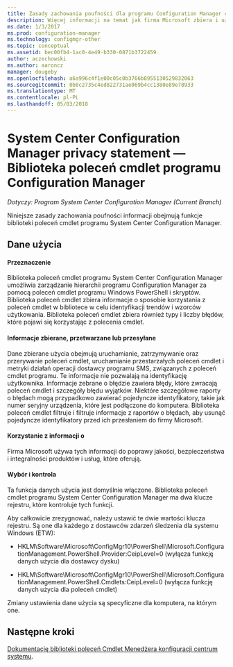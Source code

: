 ```yaml
---
title: Zasady zachowania poufności dla programu Configuration Manager cmdletlLibrary
description: Więcej informacji na temat jak firma Microsoft zbiera i używa danych związanych z biblioteki poleceń cmdlet programu System Center Configuration Manager.
ms.date: 1/3/2017
ms.prod: configuration-manager
ms.technology: configmgr-other
ms.topic: conceptual
ms.assetid: bec00fb4-1ac0-4e49-b330-0871b3722459
author: aczechowski
ms.author: aaroncz
manager: dougeby
ms.openlocfilehash: a6a996c4f1e00c05c0b3766b8955130529832063
ms.sourcegitcommit: 0b0c2735c4ed822731ae069b4cc1380e89e78933
ms.translationtype: MT
ms.contentlocale: pl-PL
ms.lasthandoff: 05/03/2018
---
```

# <a name="system-center-configuration-manager-privacy-statement---configuration-manager-cmdlet-library"></a>System Center Configuration Manager privacy statement — Biblioteka poleceń cmdlet programu Configuration Manager

*Dotyczy: Program System Center Configuration Manager (Current Branch)*

Niniejsze zasady zachowania poufności informacji obejmują funkcje biblioteki poleceń cmdlet programu System Center Configuration Manager.  

## <a name="usage-data"></a>Dane użycia  

#### <a name="what-this-feature-does"></a>Przeznaczenie   

Biblioteka poleceń cmdlet programu System Center Configuration Manager umożliwia zarządzanie hierarchii programu Configuration Manager za pomocą poleceń cmdlet programu Windows PowerShell i skryptów. Biblioteka poleceń cmdlet zbiera informacje o sposobie korzystania z poleceń cmdlet w bibliotece w celu identyfikacji trendów i wzorców użytkowania. Biblioteka poleceń cmdlet zbiera również typy i liczby błędów, które pojawi się korzystając z polecenia cmdlet.  

#### <a name="information-collected-processed-or-transmitted"></a>Informacje zbierane, przetwarzane lub przesyłane
   
Dane zbierane użycia obejmują uruchamianie, zatrzymywanie oraz przerywanie poleceń cmdlet, uruchamianie przestarzałych poleceń cmdlet i metryki działań operacji dostawcy programu SMS, związanych z poleceń cmdlet programu. Te informacje nie pozwalają na identyfikację użytkownika. Informacje zebrane o błędzie zawiera błędy, które zwracają poleceń cmdlet i szczegóły błędu wyjątków. Niektóre szczegółowe raporty o błędach mogą przypadkowo zawierać pojedyncze identyfikatory, takie jak numer seryjny urządzenia, które jest podłączone do komputera. Biblioteka poleceń cmdlet filtruje i filtruje informacje z raportów o błędach, aby usunąć pojedyncze identyfikatory przed ich przesłaniem do firmy Microsoft.  

#### <a name="use-of-information"></a>Korzystanie z informacji o
   
Firma Microsoft używa tych informacji do poprawy jakości, bezpieczeństwa i integralności produktów i usług, które oferują.  

#### <a name="choicecontrol"></a>Wybór i kontrola   

Ta funkcja danych użycia jest domyślnie włączone. Biblioteka poleceń cmdlet programu System Center Configuration Manager ma dwa klucze rejestru, które kontroluje tych funkcji.  

 Aby całkowicie zrezygnować, należy ustawić te dwie wartości klucza rejestru. Są one dla każdego z dostawców zdarzeń śledzenia dla systemu Windows (ETW):  

-   HKLM\Software\Microsoft\ConfigMgr10\PowerShell\Microsoft.ConfigurationManagement.PowerShell.Provider:CeipLevel=0 (wyłącza funkcję danych użycia dla dostawcy dysku)  

-   HKLM\Software\Microsoft\ConfigMgr10\PowerShell\Microsoft.ConfigurationManagement.PowerShell.Cmdlets:CeipLevel=0 (wyłącza funkcję danych użycia dla poleceń cmdlet)  

 Zmiany ustawienia dane użycia są specyficzne dla komputera, na którym one.  


## <a name="next-steps"></a>Następne kroki

[Dokumentację biblioteki poleceń Cmdlet Menedżera konfiguracji centrum systemu](https://docs.microsoft.com/powershell/sccm/configurationmanager/).   
